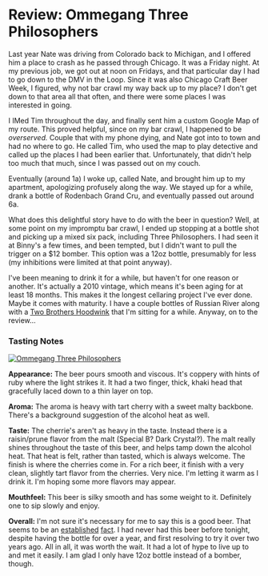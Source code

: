 Review: Ommegang Three Philosophers
===================================

Last year Nate was driving from Colorado back to Michigan, and I offered him a place to crash as he passed through Chicago. It was a Friday night. At my previous job, we got out at noon on Fridays, and that particular day I had to go down to the DMV in the Loop. Since it was also Chicago Craft Beer Week, I figured, why not bar crawl my way back up to my place? I don't get down to that area all that often, and there were some places I was interested in going.

I IMed Tim throughout the day, and finally sent him a custom Google Map of my route. This proved helpful, since on my bar crawl, I happened to be _overserved._ Couple that with my phone dying, and Nate got into to town and had no where to go. He called Tim, who used the map to play detective and called up the places I had been earlier that. Unfortunately, that didn't help too much that much, since I was passed out on my couch.

Eventually (around 1a) I woke up, called Nate, and brought him up to my apartment, apologizing profusely along the way. We stayed up for a while, drank a bottle of Rodenbach Grand Cru, and eventually passed out around 6a.

What does this delightful story have to do with the beer in question? Well, at some point on my impromptu bar crawl, I ended up stopping at a bottle shot and picking up a mixed six pack, including Three Philosophers. I had seen it at Binny's a few times, and been tempted, but I didn't want to pull the trigger on a $12 bomber. This option was a 12oz bottle, presumably for less (my inhibitions were limited at that point anyway).

I've been meaning to drink it for a while, but haven't for one reason or another. It's actually a 2010 vintage, which means it's been aging for at least 18 months. This makes it the longest cellaring project I've ever done. Maybe it comes with maturity. I have a couple bottles of Russian River along with a [Two Brothers Hoodwink](http://www.ratebeer.com/beer/two-brothers-hoodwink/156867/) that I'm sitting for a while. Anyway, on to the review…

### Tasting Notes

[![Ommegang Three Philosophers](http://www.yeastboundanddown.com/wp-content/uploads/2012/06/tumblr_m6azxp1OTb1rzr3i9o1_500.jpeg "tumblr_m6azxp1OTb1rzr3i9o1_500")](http://www.yeastboundanddown.com/wp-content/uploads/2012/06/tumblr_m6azxp1OTb1rzr3i9o1_500.jpeg)

**Appearance:** The beer pours smooth and viscous. It's coppery with hints of ruby where the light strikes it. It had a two finger, thick, khaki head that gracefully laced down to a thin layer on top.

**Aroma:** The aroma is heavy with tart cherry with a sweet malty backbone. There's a background suggestion of the alcohol heat as well.

**Taste:** The cherrie's aren't as heavy in the taste. Instead there is a raisin/prune flavor from the malt (Special B? Dark Crystal?). The malt really shines throughout the taste of this beer, and helps tamp down the alcohol heat. That heat is felt, rather than tasted, which is always welcome. The finish is where the cherries come in. For a rich beer, it finish with a very clean, slightly tart flavor from the cherries. Very nice. I'm letting it warm as I drink it. I'm hoping some more flavors may appear.

**Mouthfeel:** This beer is silky smooth and has some weight to it. Definitely one to sip slowly and enjoy.

**Overall:** I'm not sure it's necessary for me to say this is a good beer. That seems to be an [established](http://beeradvocate.com/beer/profile/42/3457/) [fact](http://www.ratebeer.com/beer/ommegang-three-philosophers/13667/). I had never had this beer before tonight, despite having the bottle for over a year, and first resolving to try it over two years ago. All in all, it was worth the wait. It had a lot of hype to live up to and met it easily. I am glad I only have 12oz bottle instead of a bomber, though.